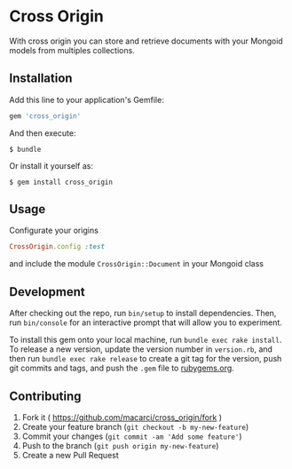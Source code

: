 # Cross Origin

With cross origin you can store and retrieve documents with your Mongoid models from multiples collections.

## Installation

Add this line to your application's Gemfile:

```ruby
gem 'cross_origin'
```

And then execute:

    $ bundle

Or install it yourself as:

    $ gem install cross_origin

## Usage

Configurate your origins

```ruby
CrossOrigin.config :test
```

and include the module `CrossOrigin::Document` in your Mongoid class


## Development

After checking out the repo, run `bin/setup` to install dependencies. Then, run `bin/console` for an interactive prompt that will allow you to experiment.

To install this gem onto your local machine, run `bundle exec rake install`. To release a new version, update the version number in `version.rb`, and then run `bundle exec rake release` to create a git tag for the version, push git commits and tags, and push the `.gem` file to [rubygems.org](https://rubygems.org).

## Contributing

1. Fork it ( https://github.com/macarci/cross_origin/fork )
2. Create your feature branch (`git checkout -b my-new-feature`)
3. Commit your changes (`git commit -am 'Add some feature'`)
4. Push to the branch (`git push origin my-new-feature`)
5. Create a new Pull Request
